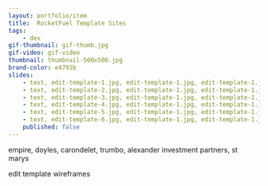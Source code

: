 ```yaml
---
layout: portfolio/item
title:  RocketFuel Template Sites
tags:
    - dev
gif-thumbnail: gif-thumb.jpg
gif-video: gif-video
thumbnail: thumbnail-500x500.jpg
brand-color: e4791b
slides:
    - text, edit-template-1.jpg, edit-template-1.jpg, edit-template-1.jpg
    - text, edit-template-2.jpg, edit-template-1.jpg, edit-template-1.jpg
    - text, edit-template-3.jpg, edit-template-1.jpg, edit-template-1.jpg
    - text, edit-template-4.jpg, edit-template-1.jpg, edit-template-1.jpg
    - text, edit-template-5.jpg, edit-template-1.jpg, edit-template-1.jpg
    - text, edit-template-6.jpg, edit-template-1.jpg, edit-template-1.jpg
    published: false
---
```


empire, doyles, carondelet, trumbo, alexander investment partners, st marys

edit template wireframes
